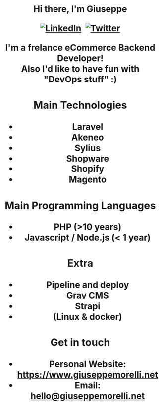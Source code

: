 <p>
  <h1 align="center"><b>Hi there, I'm Giuseppe
</p>
<p align="center">
<a href="https://www.linkedin.com/in/giuseppemorelli/"><img src="https://img.shields.io/badge/Linkedin-me?style=for-the-badge&color=0e76a8&logo=linkedin" alt="LinkedIn" /></a>&nbsp;
<a href="https://twitter.com/giuseppemorelli"><img src="https://img.shields.io/badge/Twitter-1DA1F2?style=for-the-badge&logo=twitter&logoColor=white" alt="Twitter" /></a>
</p>

I'm a frelance eCommerce Backend Developer!  
Also I'd like to have fun with "DevOps stuff" :)

### Main Technologies

- Laravel
- Akeneo
- Sylius
- Shopware
- Shopify
- Magento

### Main Programming Languages
- PHP (>10 years)
- Javascript / Node.js (< 1 year)

### Extra

- Pipeline and deploy
- Grav CMS
- Strapi
- (Linux & docker)

### Get in touch

- Personal Website: https://www.giuseppemorelli.net
- Email: hello@giuseppemorelli.net
